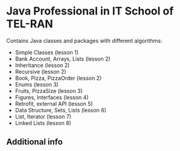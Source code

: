 # Java Professional in IT School of TEL-RAN

Contains Java classes and packages with different algorithms:
- Simple Classes (lesson 1)
- Bank Account, Arrays, Lists (lesson 2)
- Inheritance (lesson 2)
- Recursive (lesson 2)
- Book, Pizza, PizzaOrder (lesson 2)
- Enums (lesson 3)
- Fruits, PizzaSize (lesson 3)
- Figures, Interfaces (lesson 4)
- Retrofit, external API (lesson 5)
- Data Structure, Sets, Lists (lesson 6)
- List, Iterator (lesson 7)
- Linked Lists (lesson 8)

## Additional info

